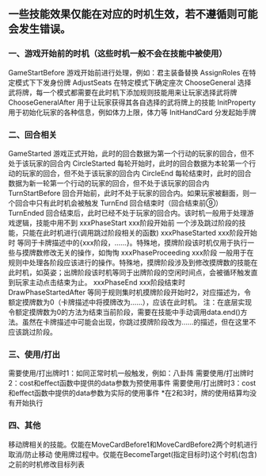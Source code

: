 ## 一些技能效果仅能在对应的时机生效，若不遵循则可能会发生错误。

### 一、游戏开始前的时机（这些时机一般不会在技能中被使用）
GameStartBefore 游戏开始前进行处理，例如：君主装备替换
AssignRoles 在特定模式下下发身份牌
AdjustSeats 在特定模式下确定座次
ChooseGeneral 选择武将牌，每一个模式都需要在此时机下添加规则技能用来让玩家选择武将牌
ChooseGeneralAfter 用于让玩家获得其各自选择的武将牌上的技能
InitProperty 用于初始化玩家的各种信息，例如体力上限，体力等
InitHandCard 分发起始手牌

### 二、回合相关
GameStarted 游戏正式开始，此时的回合数据为第一个行动的玩家的回合，但不处于该玩家的回合内
CircleStarted 每轮开始时，此时的回合数据为本轮第一个行动的玩家的回合，但不处于该玩家的回合内
CircleEnd 每轮结束时，此时的回合数据为新一轮第一个行动的玩家的回合，但不处于该玩家的回合内
TurnStartBefore 回合开始前，此时不处于玩家的回合内。如果玩家被翻面，则一个回合中只有此时机会被触发
TurnEnd 回合结束时（回合结束前⑨）
TurnEnded 回合结束后，此时已经不处于玩家的回合内。该时机一般用于处理游戏逻辑，技能中用不到
xxxPhaseStart xxx阶段开始前 一个涉及跳过阶段的技能，只能在此时机进行(调用跳过阶段相关的函数)
xxxPhaseStarted xxx阶段开始时 等同于卡牌描述中的{xxx阶段，……}。特殊地，摸牌阶段该时机仅用于执行一些与摸牌数修改无关的操作，如恂恂
xxxPhaseProceeding xxx阶段 一般用于在规则中处理各阶段应该进行的操作。特殊地，摸牌阶段涉及到修改摸牌数的技能在此时机，如英姿；出牌阶段该时机等同于出牌阶段的空闲时间点，会被循环触发直到玩家主动点击结束为止。
xxxPhaseEnd xxx阶段结束时
DrawPhaseStartedAfter 等同于规则集时机摸牌阶段开始时2，对应描述为，令额定摸牌数为0（卡牌描述中将摸牌改为……），应该在此时机。
注：在底层实现令额定摸牌数为0的方法为结束当前阶段，需要在技能中手动调用data.end()方法。虽然在卡牌描述中可能会出现，你跳过摸牌阶段改为……的描述，但在这里不应该跳过阶段。

### 三、使用/打出
需要使用/打出牌时1：如同正常时机一般触发，例如：八卦阵
需要使用/打出牌时2：cost和effect函数中提供的data参数为预使用事件
需要使用/打出牌时3：cost和effect函数中提供的data参数为实际的使用事件
*在2和3时，牌的使用结算均没有开始执行

### 四、其他
移动牌相关的技能。仅能在MoveCardBefore1和MoveCardBefore2两个时机进行取消/防止移动
使用牌过程中。仅能在BecomeTarget(指定目标时)这个时机(包含)之前的时机修改目标列表

